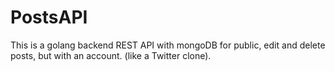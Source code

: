 # PostsAPI

This is a golang backend REST API with mongoDB for public, edit and delete posts, but with an account. (like a Twitter clone).